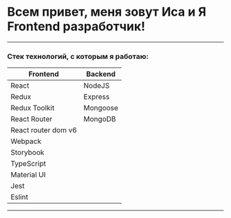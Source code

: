 # Всем привет, меня зовут Иса и Я Frontend разработчик!

-----------------------------------------------
### Стек технологий, с которым я работаю:

| Frontend      | Backend  |
| ------------- | -------- |
| React         | NodeJS   |
| Redux         | Express  |
| Redux Toolkit | Mongoose |
| React Router  | MongoDB  |
| React router dom v6
| Webpack
| Storybook
| TypeScript
| Material UI
| Jest
| Eslint


---------------------------------------



